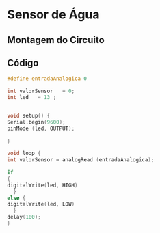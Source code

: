 # Sensor de Água

## Montagem do Circuito

## Código

```C
#define entradaAnalogica 0  

int valorSensor   = 0;
int led   = 13 ; 


void setup() {
Serial.begin(9600);
pinMode (led, OUTPUT);    
 
}

void loop {
int valorSensor = analogRead (entradaAnalogica);
  
if
{
digitalWrite(led, HIGH)
  }
else {
digitalWrite(led, LOW) 
  }
delay(100);
}
```
